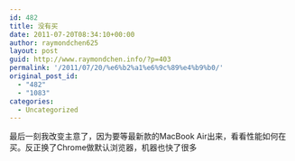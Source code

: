 ```yaml
---
id: 482
title: 没有买
date: 2011-07-20T08:34:10+00:00
author: raymondchen625
layout: post
guid: http://www.raymondchen.info/?p=403
permalink: '/2011/07/20/%e6%b2%a1%e6%9c%89%e4%b9%b0/'
original_post_id:
  - "482"
  - "1083"
categories:
  - Uncategorized
---
```

最后一刻我改变主意了，因为要等最新款的MacBook Air出来，看看性能如何在买。反正换了Chrome做默认浏览器，机器也快了很多